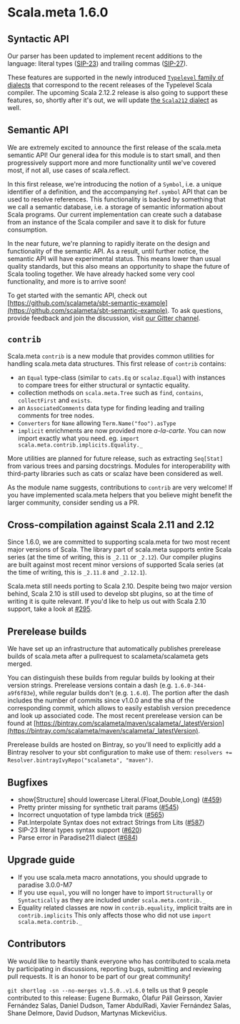 # Scala.meta 1.6.0

## Syntactic API

Our parser has been updated to implement recent additions to the language:
literal types ([SIP-23](http://docs.scala-lang.org/sips/pending/42.type.html))
and trailing commas ([SIP-27](http://docs.scala-lang.org/sips/completed/trailing-commas.html)).

These features are supported in the newly introduced [`Typelevel` family of dialects](https://github.com/scalameta/scalameta/blob/v1.6.0/scalameta/dialects/src/main/scala/scala/meta/dialects/package.scala#L135-L137)
that correspond to the recent releases of the Typelevel Scala compiler.
The upcoming Scala 2.12.2 release is also going to support these features,
so, shortly after it's out, we will update [the `Scala212` dialect](https://github.com/scalameta/scalameta/blob/v1.6.0/scalameta/dialects/src/main/scala/scala/meta/dialects/package.scala#L149-L152) as well.

## Semantic API

We are extremely excited to announce the first release of the scala.meta semantic API!
Our general idea for this module is to start small, and then progressively support
more and more functionality until we've covered most, if not all, use cases of scala.reflect.

In this first release, we're introducing the notion of a `Symbol`, i.e. a unique identifier of a definition,
and the accompanying `Ref.symbol` API that can be used to resolve references. This functionality is backed
by something that we call a semantic database, i.e. a storage of semantic information about Scala programs.
Our current implementation can create such a database from an instance of the Scala compiler
and save it to disk for future consumption.

In the near future, we're planning to rapidly iterate on the design and functionality of the semantic API.
As a result, until further notice, the semantic API will have experimental status.
This means lower than usual quality standards, but this also means an opportunity
to shape the future of Scala tooling together. We have already hacked some very cool functionality,
and more is to arrive soon!

To get started with the semantic API,
check out [https://github.com/scalameta/sbt-semantic-example](https://github.com/scalameta/sbt-semantic-example).
To ask questions, provide feedback and join the discussion, visit [our Gitter channel](https://gitter.im/scalameta/scalameta).

## `contrib`

Scala.meta `contrib` is a new module that provides common utilities for handling scala.meta data structures.
This first release of `contrib` contains:

- an `Equal` type-class (similar to `cats.Eq` or `scalaz.Equal`) with instances
 to compare trees for either structural or syntactic equality.
- collection methods on `scala.meta.Tree` such as `find`, `contains`, `collectFirst` and `exists`.
- an `AssociatedComments` data type for finding leading and trailing comments for tree nodes.
- `Converters` for `Name` allowing `Term.Name("foo").asType`
- `implicit` enrichments are now provided more *a-la-carte*. You can now import exactly what you need. 
  eg. `import scala.meta.contrib.implicits.Equality._`

More utilities are planned for future release, such as extracting `Seq[Stat]` from various trees and parsing docstrings.
Modules for interoperability with third-party libraries such as cats or scalaz have been considered as well.

As the module name suggests, contributions to `contrib` are very welcome!
If you have implemented scala.meta helpers that you believe might benefit the larger community,
consider sending us a PR.

## Cross-compilation against Scala 2.11 and 2.12

Since 1.6.0, we are committed to supporting scala.meta for two most recent major versions of Scala.
The library part of scala.meta supports entire Scala series (at the time of writing, this is `_2.11` or `_2.12`).
Our compiler plugins are built against most recent minor versions of supported Scala series
(at the time of writing, this is `_2.11.8` and `_2.12.1`).

Scala.meta still needs porting to Scala 2.10. Despite being two major version behind, Scala 2.10
is still used to develop sbt plugins, so at the time of writing it is quite relevant.
If you'd like to help us out with Scala 2.10 support, take a look at [#295](https://github.com/scalameta/scalameta/issues/295).

## Prerelease builds

We have set up an infrastructure that automatically publishes prerelease builds of scala.meta
after a pullrequest to scalameta/scalameta gets merged.

You can distinguish these builds from regular builds by looking at their version strings.
Prerelease versions contain a dash (e.g. `1.6.0-344-a9f6f83e`), while regular builds don't (e.g. `1.6.0`).
The portion after the dash includes the number of commits since v1.0.0 and the sha of the corresponding commit,
which allows to easily establish version precedence and look up associated code.
The most recent prerelease version can be found at
[https://bintray.com/scalameta/maven/scalameta/_latestVersion](https://bintray.com/scalameta/maven/scalameta/_latestVersion).

Prerelease builds are hosted on Bintray, so you'll need to explicitly add a Bintray resolver
to your sbt configuration to make use of them: `resolvers += Resolver.bintrayIvyRepo("scalameta", "maven")`.

## Bugfixes

  * show[Structure] should lowercase Literal.{Float,Double,Long} ([#459](https://github.com/scalameta/scalameta/issues/459))
  * Pretty printer missing for synthetic trait params ([#545](https://github.com/scalameta/scalameta/issues/545))
  * Incorrect unquotation of type lambda trick ([#565](https://github.com/scalameta/scalameta/issues/565))
  * Pat.Interpolate Syntax does not extract Strings from Lits ([#587](https://github.com/scalameta/scalameta/issues/587))
  * SIP-23 literal types syntax support ([#620](https://github.com/scalameta/scalameta/issues/620))
  * Parse error in Paradise211 dialect ([#684](https://github.com/scalameta/scalameta/issues/684))

## Upgrade guide

  * If you use scala.meta macro annotations, you should upgrade to paradise 3.0.0-M7
  * If you use `equal`, you will no longer have to import `Structurally` or `Syntactically` 
    as they are included under `scala.meta.contrib._`
  * Equality related classes are now in `contrib.equality`, implicit traits are in `contrib.implicits`
    This only affects those who did not use `import scala.meta.contrib._`

## Contributors

We would like to heartily thank everyone who has contributed to scala.meta by participating in discussions,
reporting bugs, submitting and reviewing pull requests. It is an honor to be part of our great community!

`git shortlog -sn --no-merges v1.5.0..v1.6.0` tells us that 9 people contributed to this release:
Eugene Burmako, Ólafur Páll Geirsson, Xavier Fernández Salas, Daniel Dudson, Tamer AbdulRadi,
Xavier Fernández Salas, Shane Delmore, David Dudson, Martynas Mickevičius.
